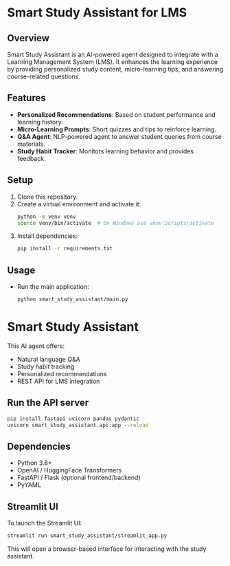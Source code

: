 # Smart Study Assistant for LMS

## Overview

Smart Study Assistant is an AI-powered agent designed to integrate with a Learning Management System (LMS). It enhances the learning experience by providing personalized study content, micro-learning tips, and answering course-related questions.

## Features

- **Personalized Recommendations**: Based on student performance and learning history.
- **Micro-Learning Prompts**: Short quizzes and tips to reinforce learning.
- **Q&A Agent**: NLP-powered agent to answer student queries from course materials.
- **Study Habit Tracker**: Monitors learning behavior and provides feedback.


## Setup

1. Clone this repository.
2. Create a virtual environment and activate it:
   ```bash
   python -m venv venv
   source venv/bin/activate  # On Windows use venv\Scripts\activate
   ```
3. Install dependencies:
   ```bash
   pip install -r requirements.txt
   ```

## Usage

- Run the main application:
  ```bash
  python smart_study_assistant/main.py
  ```

# Smart Study Assistant

This AI agent offers:
- Natural language Q&A
- Study habit tracking
- Personalized recommendations
- REST API for LMS integration

## Run the API server

```bash
pip install fastapi uvicorn pandas pydantic
uvicorn smart_study_assistant.api:app --reload
```

## Dependencies

- Python 3.8+
- OpenAI / HuggingFace Transformers
- FastAPI / Flask (optional frontend/backend)
- PyYAML


## Streamlit UI

To launch the Streamlit UI:

```bash
streamlit run smart_study_assistant/streamlit_app.py
```

This will open a browser-based interface for interacting with the study assistant.
